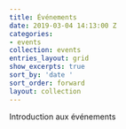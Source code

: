```yaml
---
title: Événements
date: 2019-03-04 14:13:00 Z
categories:
- events
collection: events
entries_layout: grid
show_excerpts: true
sort_by: 'date '
sort_order: forward
layout: collection
---
```


Introduction aux événements
